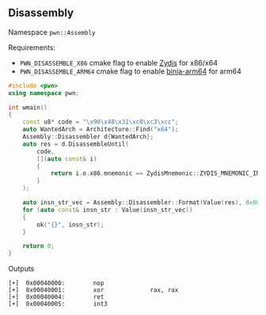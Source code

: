 
## Disassembly

Namespace `pwn::Assembly`

Requirements:
 - `PWN_DISASSEMBLE_X86` cmake flag to enable [Zydis](https://github.com/zyantific/zydis) for x86/x64
 - `PWN_DISASSEMBLE_ARM64` cmake flag to enable  [binja-arm64](https://github.com/Vector35/arch-arm64) for arm64

```cpp
#include <pwn>
using namespace pwn;

int wmain()
{
    const u8* code = "\x90\x48\x31\xc0\xc3\xcc";
    auto WantedArch = Architecture::Find("x64");
    Assembly::Disassembler d{WantedArch};
    auto res = d.DisassembleUntil(
        code,
        [](auto const& i)
        {
            return i.o.x86.mnemonic == ZydisMnemonic::ZYDIS_MNEMONIC_INT3;
        }
    );

    auto insn_str_vec = Assembly::Disassembler::Format(Value(res), 0x00040000);
    for (auto const& insn_str : Value(insn_str_vec))
    {
        ok("{}", insn_str);
    }

    return 0;
}
```

Outputs
```
[+]  0x00040000:        nop
[+]  0x00040001:        xor             rax, rax
[+]  0x00040004:        ret
[+]  0x00040005:        int3
```
